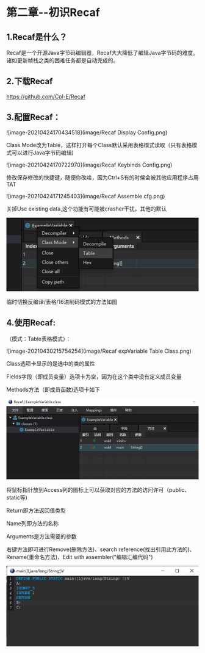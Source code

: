 # 第二章--初识Recaf

## 1.Recaf是什么？

Recaf是一个开源Java字节码编辑器，Recaf大大降低了编辑Java字节码的难度。 诸如更新帧栈之类的困难任务都是自动完成的。 





## 2.下载Recaf

https://github.com/Col-E/Recaf





## 3.配置Recaf：

![image-20210424170434518](image/Recaf Display Config.png)

Class Mode改为Table，这样打开每个Class默认采用表格模式读取（只有表格模式可以进行Java字节码编辑)





![image-20210424170722970](image/Recaf Keybinds Config.png)

修改保存修改的快捷键，随便你改啥，因为Ctrl+S有的时候会被其他应用程序占用TAT





![image-20210424171245403](image/Recaf Assemble cfg.png)

关掉Use existing data,这个功能有可能被crasher干扰，其他的默认





![image-20210424171406825](image/Recaf临时切换模式.png)

临时切换反编译/表格/16进制码模式的方法如图





## 4.使用Recaf:

（模式：Table表格模式）：

![image-20210430215754254](image/Recaf expVariable Table Class.png)

Class选项卡显示的是选中的类的属性

Fields字段（即成员变量）选项卡为空，因为在这个类中没有定义成员变量

Methods方法（即成员函数)选项卡如下

![](image/ExampleVariableTable.png)

将鼠标指针放到Access列的图标上可以获取对应的方法的访问许可（public、static等)

Return即方法返回值类型

Name列即方法的名称

Arguments是方法需要的参数

右键方法即可进行Remove(删除方法)、search reference(找出引用此方法的)、Rename(重命名方法)、Edit with assembler("编辑汇编代码")

![image-20210430222052872](image/ExampleVariableASM.png)

